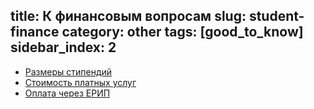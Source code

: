 title: К финансовым вопросам
slug: student-finance
category: other
tags: [good_to_know]
sidebar_index: 2
---

- [Размеры стипендий](/student/financial-councelling/)
- [Стоимость платных услуг](/student/financial-councelling/)
- [Оплата через ЕРИП](/student/financial-councelling/)
